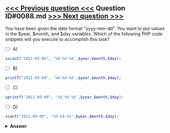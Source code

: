 [<<< Previous question <<<](0087.md)   Question ID#0088.md   [>>> Next question >>>](0089.md)
---

You have been given the date format "yyyy-mm-dd". You want to put values in the $year, $month, and $day variables. 
Which of the following PHP code snippets will you execute to accomplish this task?

- [ ] A)
```php
sscanf("2011-09-09", '%d-%d-%d',$year,$month,$day);
```

- [ ] B)
```php
printf("2011-09-09", '%d-%d-%d',$year,$month,$day);
```

- [ ] C)
```php
sprintf("2011-09-09", '%d-%d-%d',$year,$month,$day);
```

- [ ] D)
```php
scanf("2011-09-09", '%d-%d-%d',$year,$month,$day);
```


<details><summary><b>Answer</b></summary>
<p>
  Answer: <strong>A</strong>
</p>
</details>
